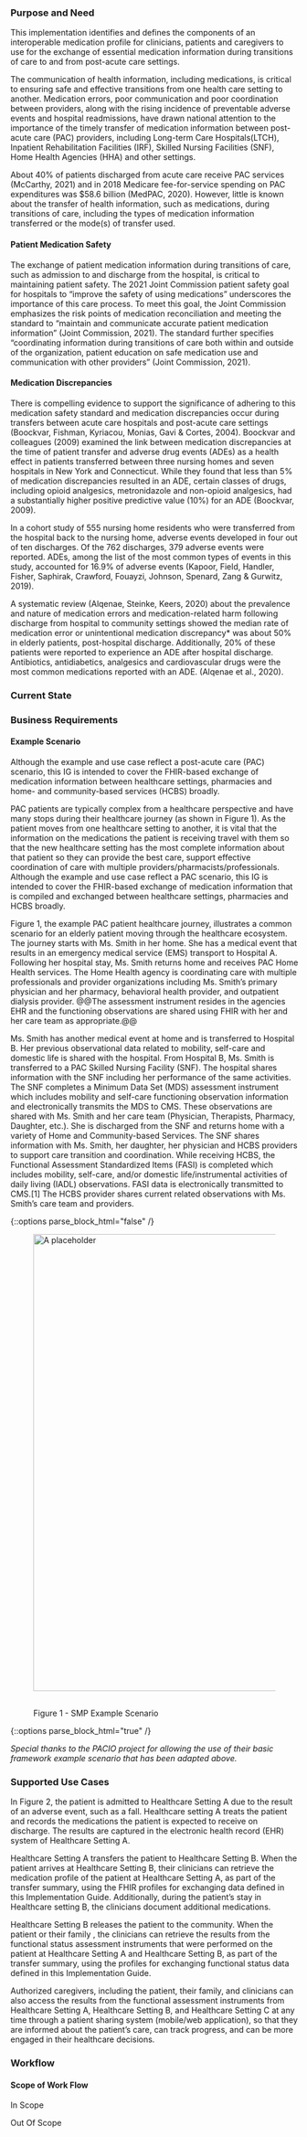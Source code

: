 ### Purpose and Need
This implementation identifies and defines the components of an interoperable medication profile for clinicians, patients and caregivers to use for the exchange of essential medication information during transitions of care to and from post-acute care settings.

The communication of health information, including medications, is critical to ensuring safe and effective transitions from one health care setting to another. Medication errors, poor communication and poor coordination between providers, along with the rising incidence of preventable adverse events and hospital readmissions, have drawn national attention to the importance of the timely transfer of medication information between post-acute care (PAC) providers, including Long-term Care Hospitals(LTCH), Inpatient Rehabilitation Facilities (IRF), Skilled Nursing Facilities (SNF), Home Health Agencies (HHA) and other settings.

About 40% of patients discharged from acute care receive PAC services (McCarthy, 2021) and in 2018 Medicare fee-for-service spending on PAC expenditures was $58.6 billion (MedPAC, 2020). However, little is known about the transfer of health information, such as medications, during transitions of care, including the types of medication information transferred or the mode(s) of transfer used.

#### Patient Medication Safety
The exchange of patient medication information during transitions of care, such as admission to and discharge from the hospital, is critical to maintaining patient safety. The 2021 Joint Commission patient safety goal for hospitals to “improve the safety of using medications” underscores the importance of this care process. To meet this goal, the Joint Commission emphasizes the risk points of medication reconciliation and meeting the standard to “maintain and communicate accurate patient medication information” (Joint Commission, 2021). The standard further specifies “coordinating information during transitions of care both within and outside of the organization, patient education on safe medication use and communication with other providers” (Joint Commission, 2021).

#### Medication Discrepancies
There is compelling evidence to support the significance of adhering to this medication safety standard and medication discrepancies occur during transfers between acute care hospitals and post-acute care settings (Boockvar, Fishman, Kyriacou, Monias, Gavi & Cortes, 2004).
Boockvar and colleagues (2009) examined the link between medication discrepancies at the time of patient transfer and adverse drug events (ADEs) as a health effect in patients transferred between three nursing homes and seven hospitals in New York and Connecticut. While they found that less than 5% of medication discrepancies resulted in an ADE, certain classes of drugs, including opioid analgesics,
metronidazole and non-opioid analgesics, had a substantially higher positive predictive value (10%) for an ADE (Boockvar, 2009).

In a cohort study of 555 nursing home residents who were transferred from the hospital back to the nursing home, adverse events developed in four out of ten discharges. Of the 762 discharges, 379 adverse events were reported. ADEs, among the list of the most common types of events in this study, accounted for 16.9% of adverse events (Kapoor, Field, Handler, Fisher, Saphirak, Crawford, Fouayzi, Johnson,
Spenard, Zang & Gurwitz, 2019).

A systematic review (Alqenae, Steinke, Keers, 2020) about the prevalence and nature of medication errors and medication-related harm following discharge from hospital to community settings showed the median rate of medication error or unintentional medication discrepancy* was about 50% in elderly patients, post-hospital discharge. Additionally, 20% of these patients were reported to experience an ADE after hospital discharge. Antibiotics, antidiabetics, analgesics and cardiovascular drugs were the most common medications reported with an ADE. (Alqenae et al., 2020).


### Current State

### Business Requirements

#### Example Scenario
Although the example and use case reflect a post-acute care (PAC) scenario, this IG is intended to cover the FHIR-based exchange of medication information  between healthcare settings, pharmacies and home- and community-based services (HCBS) broadly.

PAC patients are typically complex from a healthcare perspective and have many stops during their healthcare journey (as shown in Figure 1). As the patient moves from one healthcare setting to another, it is vital that the information on the medications the patient is receiving travel with them so that the new healthcare setting has the most complete information about that patient so they can provide the best care, support effective coordination of care with multiple providers/pharmacists/professionals. Although the example and use case reflect a PAC scenario, this IG is intended to cover the FHIR-based exchange of medication information that is compiled and exchanged between healthcare settings, pharmacies and HCBS broadly.

Figure 1, the example PAC patient healthcare journey, illustrates a common scenario for an elderly patient moving through the healthcare ecosystem. The journey starts with Ms. Smith in her home. She has a medical event that results in an emergency medical service (EMS) transport to Hospital A. Following her hospital stay, Ms. Smith returns home and receives PAC Home Health services. The Home Health agency is coordinating care with multiple professionals and provider organizations including Ms. Smith’s primary physician and her pharmacy, behavioral health provider, and outpatient dialysis provider. @@The assessment instrument resides in the agencies EHR and the functioning observations are shared using FHIR with her and her care team as appropriate.@@

Ms. Smith has another medical event at home and is transferred to Hospital B. Her previous observational data related to mobility, self-care and domestic life is shared with the hospital. From Hospital B, Ms. Smith is transferred to a PAC Skilled Nursing Facility (SNF). The hospital shares information with the SNF including her performance of the same activities. The SNF completes a Minimum Data Set (MDS) assessment instrument which includes mobility and self-care functioning observation information and electronically transmits the MDS to CMS. These observations are shared with Ms. Smith and her care team (Physician, Therapists, Pharmacy, Daughter, etc.). She is discharged from the SNF and returns home with a variety of Home and Community-based Services. The SNF shares information with Ms. Smith, her daughter, her physician and HCBS providers to support care transition and coordination. While receiving HCBS, the Functional Assessment Standardized Items (FASI) is completed which includes mobility, self-care, and/or domestic life/instrumental activities of daily living (IADL) observations. FASI data is electronically transmitted to CMS.[1] The HCBS provider shares current related observations with Ms. Smith’s care team and providers.


{::options parse_block_html="false" /}
<figure>
  <img style="padding-top:0;padding-bottom:30px" width="800px" src="usecase-diagram.png" alt="A placeholder"/>
  <figcaption>Figure 1 - SMP Example Scenario</figcaption>
</figure>
{::options parse_block_html="true" /}

*Special thanks to the PACIO project for allowing the use of their basic framework example scenario that has been adapted above.*

### Supported Use Cases
In Figure 2, the patient is admitted to Healthcare Setting A due to the result of an adverse event, such as a fall. Healthcare setting A treats the patient and records the medications the patient is expected to receive on discharge. The results are captured in the electronic health record (EHR) system of Healthcare Setting A.

Healthcare Setting A transfers the patient to Healthcare Setting B. When the patient arrives at Healthcare Setting B, their clinicians can retrieve the medication profile of the patient at Healthcare Setting A, as part of the transfer summary, using the FHIR profiles for exchanging data defined in this Implementation Guide. Additionally, during the patient’s stay in Healthcare setting B, the clinicians document additional medications.

Healthcare Setting B releases the patient to the community. When the patient or their family , the clinicians can retrieve the results from the functional status assessment instruments that were performed on the patient at Healthcare Setting A and Healthcare Setting B, as part of the transfer summary, using the profiles for exchanging functional status data defined in this Implementation Guide.

Authorized caregivers, including the patient, their family, and clinicians can also access the results from the functional assessment instruments from Healthcare Setting A, Healthcare Setting B, and Healthcare Setting C at any time through a patient sharing system (mobile/web application), so that they are informed about the patient’s care, can track progress, and can be more engaged in their healthcare decisions.


### Workflow

#### Scope of Work Flow
In Scope


Out Of Scope

